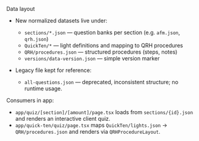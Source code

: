 Data layout

- New normalized datasets live under:
  - `sections/*.json` — question banks per section (e.g. `afm.json`, `qrh.json`)
  - `QuickTen/*` — light definitions and mapping to QRH procedures
  - `QRH/procedures.json` — structured procedures (steps, notes)
  - `versions/data-version.json` — simple version marker

- Legacy file kept for reference:
  - `all-questions.json` — deprecated, inconsistent structure; no runtime usage.

Consumers in app:
- `app/quiz/[section]/[amount]/page.tsx` loads from `sections/{id}.json` and renders an interactive client quiz.
- `app/quick-ten/quiz/page.tsx` maps `QuickTen/lights.json` → `QRH/procedures.json` and renders via `QRHProcedureLayout`.


